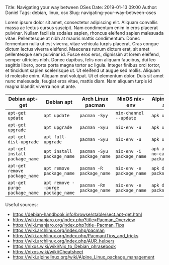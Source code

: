 Title: Navigating your way between OSes
Date: 2019-01-13 09:00
Author: Daniel
Tags: debian, linux, osx
Slug: navigating-your-way-between-oses

Lorem ipsum dolor sit amet, consectetur adipiscing elit. Aliquam convallis massa ac lectus cursus suscipit. Nam condimentum enim in eros placerat pulvinar. Nullam facilisis sodales sapien, rhoncus eleifend sapien malesuada vitae. Pellentesque at nibh at mauris mattis condimentum. Donec fermentum nulla ut est viverra, vitae vehicula turpis placerat. Cras congue dictum lectus viverra eleifend. Maecenas rutrum dictum erat, sit amet pellentesque sem pulvinar id. Fusce eros eros, dignissim at lorem eleifend, semper ultricies nibh. Donec dapibus, felis non aliquam faucibus, dui leo sagittis libero, porta porta magna tortor ac ligula. Integer finibus orci tortor, et tincidunt sapien scelerisque ut. Ut eleifend ut augue sed mollis. Aliquam id molestie enim. Aliquam erat volutpat. Ut et elementum dolor. Duis sit amet nunc malesuada, feugiat eros vitae, mattis diam. Nam aliquam turpis id magna blandit viverra non ut ante.

| Debian apt-get | Debian apt | Arch Linux pacman | NixOS nix-env | Alpine Linux apk |
|----------------|------------|-------------------|---------------|------------------|
| `apt-get update` | `apt update` | `pacman -Syy` | `nix-channel --update` | `apk update` |
| `apt-get upgrade` | `apt upgrade` | `pacman -Syu` | `nix-env -u` | `apk upgrade` |
| `apt-get dist-upgrade` | `apt full-upgrade` | `pacman -Syu` | `nix-env -u` | `apk upgrade` |
| `apt-get install package_name` | `apt install package_name` | `pacman -Syu package_name` | `nix-env -i package_name` | `apk add --no-cache package_name` |
| `apt-get remove package_name` | `apt remove package_name` | `pacman -R package_name` | `nix-env -e package_name` | `apk del package_name` |
| `apt-get purge package_name` | `apt remove --purge package_name` | `pacman -Rn package_name`| `nix-env -e package_name` | `apk del package_name` |


Useful sources:

* https://debian-handbook.info/browse/stable/sect.apt-get.html
* https://wiki.manjaro.org/index.php?title=Pacman_Overview
* https://wiki.manjaro.org/index.php?title=Pacman_Tips
* https://wiki.archlinux.org/index.php/pacman
* https://wiki.archlinux.org/index.php/Pacman/Tips_and_tricks
* https://wiki.archlinux.org/index.php/AUR_helpers
* https://nixos.wiki/wiki/Nix_to_Debian_phrasebook
* https://nixos.wiki/wiki/Cheatsheet
* https://wiki.alpinelinux.org/wiki/Alpine_Linux_package_management

